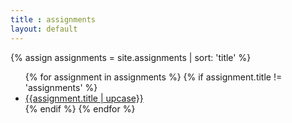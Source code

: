 ```yaml
---
title : assignments
layout: default
---
```


{% assign assignments = site.assignments | sort: 'title' %}
<ul>
{% for assignment in assignments %}
	{% if assignment.title != 'assignments' %}
		<li>
			<a href="{{site.baseurl}}{{assignment.url}}">{{assignment.title | upcase}}</a>
		</li>
	{% endif %}
{% endfor %}
</ul>